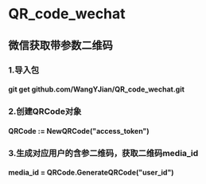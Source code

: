 # QR_code_wechat
## 微信获取带参数二维码
### 1.导入包
#### git get github.com/WangYJian/QR_code_wechat.git
### 2.创建QRCode对象
#### QRCode := NewQRCode("access_token")
### 3.生成对应用户的含参二维码，获取二维码media_id
#### media_id = QRCode.GenerateQRCode("user_id")